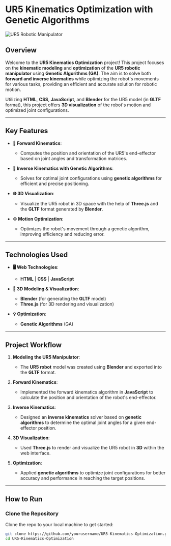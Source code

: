 # **UR5 Kinematics Optimization with Genetic Algorithms**

![UR5 Robotic Manipulator](https://www.google.com/imgres?q=ur5%20robotic%20manipulator&imgurl=https%3A%2F%2Fstore.clearpathrobotics.com%2Fcdn%2Fshop%2Fproducts%2Fur5.png%3Fv%3D1541621897&imgrefurl=https%3A%2F%2Fstore.clearpathrobotics.com%2Fproducts%2Funiversal-robots-ur5&docid=G4IM4PVH1AQ3IM&tbnid=EfBQ2P_EDA6z4M&vet=12ahUKEwiqnv-8rJONAxWmSPEDHY3aAQQQM3oECBoQAA..i&w=300&h=300&hcb=2&ved=2ahUKEwiqnv-8rJONAxWmSPEDHY3aAQQQM3oECBoQAA) <!-- Replace with actual image of UR5 -->

## **Overview**

Welcome to the **UR5 Kinematics Optimization** project! This project focuses on the **kinematic modeling** and **optimization** of the **UR5 robotic manipulator** using **Genetic Algorithms (GA)**. The aim is to solve both **forward and inverse kinematics** while optimizing the robot's movements for various tasks, providing an efficient and accurate solution for robotic motion.

Utilizing **HTML**, **CSS**, **JavaScript**, and **Blender** for the UR5 model (in **GLTF** format), this project offers **3D visualization** of the robot's motion and optimized joint configurations.

---

## **Key Features**

- **🦾 Forward Kinematics**: 
  - Computes the position and orientation of the UR5's end-effector based on joint angles and transformation matrices.

- **🔄 Inverse Kinematics with Genetic Algorithms**: 
  - Solves for optimal joint configurations using **genetic algorithms** for efficient and precise positioning.

- **🌐 3D Visualization**: 
  - Visualize the UR5 robot in 3D space with the help of **Three.js** and the **GLTF** format generated by **Blender**.

- **⚙️ Motion Optimization**: 
  - Optimizes the robot's movement through a genetic algorithm, improving efficiency and reducing error.

---

## **Technologies Used**

- **🖥️ Web Technologies**:
  - **HTML** | **CSS** | **JavaScript**

- **🔧 3D Modeling & Visualization**:
  - **Blender** (for generating the **GLTF** model)
  - **Three.js** (for 3D rendering and visualization)

- **💡 Optimization**:
  - **Genetic Algorithms** (GA)

---

## **Project Workflow**

1. **Modeling the UR5 Manipulator**:
   - The **UR5 robot** model was created using **Blender** and exported into the **GLTF** format.

2. **Forward Kinematics**:
   - Implemented the forward kinematics algorithm in **JavaScript** to calculate the position and orientation of the robot's end-effector.

3. **Inverse Kinematics**:
   - Designed an **inverse kinematics** solver based on **genetic algorithms** to determine the optimal joint angles for a given end-effector position.

4. **3D Visualization**:
   - Used **Three.js** to render and visualize the UR5 robot in **3D** within the web interface.

5. **Optimization**:
   - Applied **genetic algorithms** to optimize joint configurations for better accuracy and performance in reaching the target positions.

---

## **How to Run**

### **Clone the Repository**
Clone the repo to your local machine to get started:
```bash
git clone https://github.com/yourusername/UR5-Kinematics-Optimization.git
cd UR5-Kinematics-Optimization
